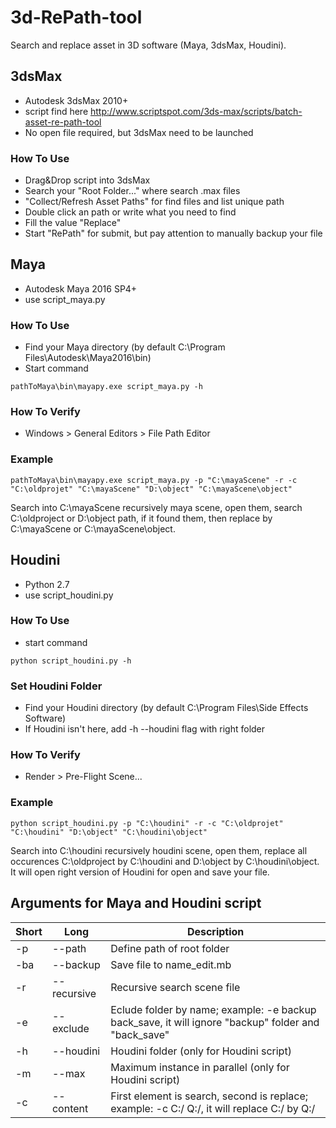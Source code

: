 # 3d-RePath-tool
Search and replace asset in 3D software (Maya, 3dsMax, Houdini).

## 3dsMax

- Autodesk 3dsMax 2010+
- script find here http://www.scriptspot.com/3ds-max/scripts/batch-asset-re-path-tool
- No open file required, but 3dsMax need to be launched

### How To Use
- Drag&Drop script into 3dsMax
- Search your "Root Folder..." where search .max files
- "Collect/Refresh Asset Paths" for find files and list unique path
- Double click an path or write what you need to find
- Fill the value "Replace" 
- Start "RePath" for submit, but pay attention to manually backup your file

## Maya

- Autodesk Maya 2016 SP4+
- use script_maya.py

### How To Use

- Find your Maya directory (by default C:\Program Files\Autodesk\Maya2016\bin)
- Start command 
```
pathToMaya\bin\mayapy.exe script_maya.py -h
```

### How To Verify

- Windows > General Editors > File Path Editor

### Example

```
pathToMaya\bin\mayapy.exe script_maya.py -p "C:\mayaScene" -r -c "C:\oldprojet" "C:\mayaScene" "D:\object" "C:\mayaScene\object"
```
Search into C:\mayaScene recursively maya scene, open them, search C:\oldproject or D:\object path, if it found them, then replace by C:\mayaScene or C:\mayaScene\object.

## Houdini

- Python 2.7
- use script_houdini.py

### How To Use

- start command
```
python script_houdini.py -h
```

### Set Houdini Folder

- Find your Houdini directory (by default C:\Program Files\Side Effects Software\)
- If Houdini isn't here, add -h --houdini flag with right folder

### How To Verify

- Render > Pre-Flight Scene...

### Example

```
python script_houdini.py -p "C:\houdini" -r -c "C:\oldprojet" "C:\houdini" "D:\object" "C:\houdini\object"
```
Search into C:\houdini recursively houdini scene, open them, replace all occurences C:\oldproject by C:\houdini and D:\object by C:\houdini\object.
It will open right version of Houdini for open and save your file.


## Arguments for Maya and Houdini script

| Short   | Long        | Description                                                                                         |
|---------|-------------|-----------------------------------------------------------------------------------------------------|
| -p      | --path      | Define path of root folder                                                                          |
| -ba     | --backup    | Save file to name_edit.mb                                                                           |
| -r      | --recursive | Recursive search scene file                                                                         |
| -e      | --exclude   | Eclude folder by name; example: -e backup back_save, it will ignore "backup" folder and "back_save" |
| -h      | --houdini   | Houdini folder (only for Houdini script)                                                            |
| -m      | --max       | Maximum instance in parallel (only for Houdini script)                                              |
| -c      | --content   | First element is search, second is replace; example: -c C:/ Q:/, it will replace C:/ by Q:/         |

